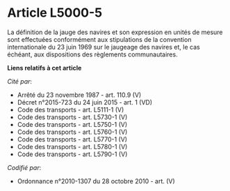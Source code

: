 # Article L5000-5

La définition de la jauge des navires et son expression en unités de mesure sont effectuées conformément aux stipulations de
la convention internationale du 23 juin 1969 sur le jaugeage des navires et, le cas échéant, aux dispositions des règlements
communautaires.

**Liens relatifs à cet article**

_Cité par_:

  - Arrêté du 23 novembre 1987 - art. 110.9 (V)
  - Décret n°2015-723 du 24 juin 2015 - art. 1 (VD)
  - Code des transports - art. L5111-1 (V)
  - Code des transports - art. L5730-1 (V)
  - Code des transports - art. L5750-1 (V)
  - Code des transports - art. L5760-1 (V)
  - Code des transports - art. L5770-1 (V)
  - Code des transports - art. L5780-1 (V)
  - Code des transports - art. L5790-1 (V)

_Codifié par_:

  - Ordonnance n°2010-1307 du 28 octobre 2010 - art. (V)
